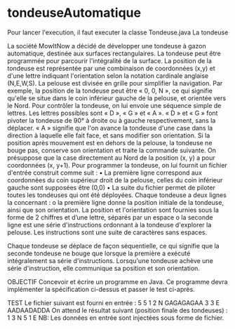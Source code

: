 # tondeuseAutomatique


Pour lancer l'execution, il faut executer la  classe Tondeuse.java
La tondeuse

La société MowItNow a décidé de développer une tondeuse à gazon automatique,
destinée aux surfaces rectangulaires.
La tondeuse peut être programmée pour parcourir l'intégralité de la surface. La
position de la tondeuse est représentée par une combinaison de coordonnées (x,y)
et d'une lettre indiquant l'orientation selon la notation cardinale anglaise (N,E,W,S).
La pelouse est divisée en grille pour simplifier la navigation.
Par exemple, la position de la tondeuse peut être « 0, 0, N », ce qui signifie qu'elle
se situe dans le coin inférieur gauche de la pelouse, et orientée vers le Nord.
Pour contrôler la tondeuse, on lui envoie une séquence simple de lettres. Les lettres
possibles sont « D », « G » et « A ». « D » et « G » font pivoter la tondeuse de 90° à
droite ou à gauche respectivement, sans la déplacer. « A » signifie que l'on avance
la tondeuse d'une case dans la direction à laquelle elle fait face, et sans modifier
son orientation.
Si la position après mouvement est en dehors de la pelouse, la tondeuse ne bouge
pas, conserve son orientation et traite la commande suivante.
On présuppose que la case directement au Nord de la position (x, y) a pour
coordonnées (x, y+1).
Pour programmer la tondeuse, on lui fournit un fichier d'entrée construit comme
suit :
• La première ligne correspond aux coordonnées du coin supérieur droit de la
pelouse, celles du coin inférieur gauche sont supposées être (0,0)
• La suite du fichier permet de piloter toutes les tondeuses qui ont été
déployées. Chaque tondeuse a deux lignes la concernant :
o la première ligne donne la position initiale de la tondeuse, ainsi que
son orientation. La position et l'orientation sont fournies sous la forme
de 2 chiffres et d’une lettre, séparés par un espace
o la seconde ligne est une série d'instructions ordonnant à la tondeuse
d'explorer la pelouse. Les instructions sont une suite de caractères sans
espaces.

Chaque tondeuse se déplace de façon séquentielle, ce qui signifie que la seconde
tondeuse ne bouge que lorsque la première a exécuté intégralement sa série
d'instructions.
Lorsqu'une tondeuse achève une série d'instruction, elle communique sa position
et son orientation.

OBJECTIF
Concevoir et écrire un programme en Java. Ce programme devra implémenter la
spécification ci-dessus et passer le test ci-après.

TEST
Le fichier suivant est fourni en entrée : 5 5 1 2 N GAGAGAGAA 3 3 E AADAADADDA
On attend le résultat suivant (position finale des tondeuses) : 1 3 N 5 1 E NB: Les
données en entrée sont injectées sous forme de fichier.

